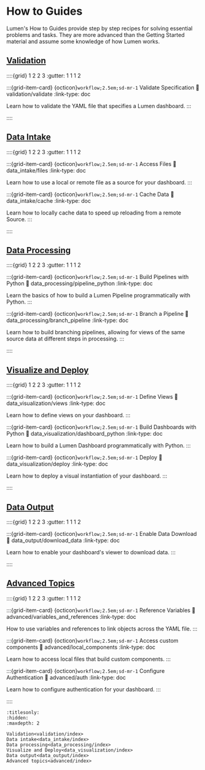 # How to Guides

Lumen's How to Guides provide step by step recipes for solving essential problems and tasks. They are more advanced than the Getting Started material and assume some knowledge of how Lumen works.

## [Validation](validation/index)

::::{grid} 1 2 2 3
:gutter: 1 1 1 2

:::{grid-item-card} {octicon}`workflow;2.5em;sd-mr-1` Validate Specification
:link: validation/validate
:link-type: doc

Learn how to validate the YAML file that specifies a Lumen dashboard.
:::

::::

## [Data Intake](data_intake/index)

::::{grid} 1 2 2 3
:gutter: 1 1 1 2

:::{grid-item-card} {octicon}`workflow;2.5em;sd-mr-1` Access Files
:link: data_intake/files
:link-type: doc

Learn how to use a local or remote file as a source for your dashboard.
:::

:::{grid-item-card} {octicon}`workflow;2.5em;sd-mr-1` Cache Data
:link: data_intake/cache
:link-type: doc

Learn how to locally cache data to speed up reloading from a remote Source.
:::

::::

## [Data Processing](data_processing/index)

::::{grid} 1 2 2 3
:gutter: 1 1 1 2

:::{grid-item-card} {octicon}`workflow;2.5em;sd-mr-1` Build Pipelines with Python
:link: data_processing/pipeline_python
:link-type: doc

Learn the basics of how to build a Lumen Pipeline programmatically with Python.
:::

:::{grid-item-card} {octicon}`workflow;2.5em;sd-mr-1` Branch a Pipeline
:link: data_processing/branch_pipeline
:link-type: doc

Learn how to build branching pipelines, allowing for views of the same source data at different steps in processing.
:::

::::

## [Visualize and Deploy](data_visualization/index)

::::{grid} 1 2 2 3
:gutter: 1 1 1 2

:::{grid-item-card} {octicon}`workflow;2.5em;sd-mr-1` Define Views
:link: data_visualization/views
:link-type: doc

Learn how to define views on your dashboard.
:::

:::{grid-item-card} {octicon}`workflow;2.5em;sd-mr-1` Build Dashboards with Python
:link: data_visualization/dashboard_python
:link-type: doc

Learn how to build a Lumen Dashboard programmatically with Python.
:::

:::{grid-item-card} {octicon}`workflow;2.5em;sd-mr-1` Deploy
:link: data_visualization/deploy
:link-type: doc

Learn how to deploy a visual instantiation of your dashboard.
:::

::::

## [Data Output](data_output/index)

::::{grid} 1 2 2 3
:gutter: 1 1 1 2

:::{grid-item-card} {octicon}`workflow;2.5em;sd-mr-1` Enable Data Download
:link: data_output/download_data
:link-type: doc

Learn how to enable your dashboard's viewer to download data.
:::

::::

## [Advanced Topics](advanced/index)

::::{grid} 1 2 2 3
:gutter: 1 1 1 2

:::{grid-item-card} {octicon}`workflow;2.5em;sd-mr-1` Reference Variables
:link: advanced/variables_and_references
:link-type: doc

How to use variables and references to link objects across the YAML file.
:::

:::{grid-item-card} {octicon}`workflow;2.5em;sd-mr-1` Access custom components
:link: advanced/local_components
:link-type: doc

Learn how to access local files that build custom components.
:::

:::{grid-item-card} {octicon}`workflow;2.5em;sd-mr-1` Configure Authentication
:link: advanced/auth
:link-type: doc

Learn how to configure authentication for your dashboard.
:::

::::

```{toctree}
:titlesonly:
:hidden:
:maxdepth: 2

Validation<validation/index>
Data intake<data_intake/index>
Data processing<data_processing/index>
Visualize and Deploy<data_visualization/index>
Data output<data_output/index>
Advanced topics<advanced/index>
```
